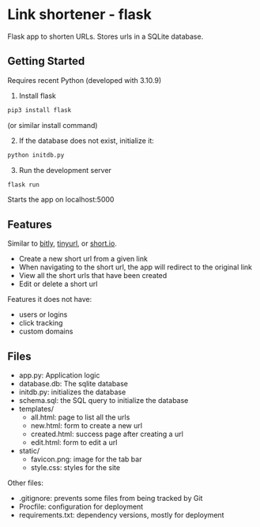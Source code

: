 # Link shortener - flask

Flask app to shorten URLs. Stores urls in a SQLite database.

## Getting Started

Requires recent Python (developed with 3.10.9)

1. Install flask

```sh
pip3 install flask
```

(or similar install command)

2. If the database does not exist, initialize it:

```sh
python initdb.py
```

3. Run the development server

```sh
flask run
```

Starts the app on localhost:5000

## Features

Similar to [bitly](https://bitly.com/), [tinyurl](https://tinyurl.com/), or [short.io](https://short.io/).

* Create a new short url from a given link
* When navigating to the short url, the app will redirect to the original link
* View all the short urls that have been created
* Edit or delete a short url

Features it does not have:
- users or logins
- click tracking
- custom domains

## Files

* app.py: Application logic
* database.db: The sqlite database
* initdb.py: initializes the database
* schema.sql: the SQL query to initialize the database
* templates/
  * all.html: page to list all the urls
  * new.html: form to create a new url
  * created.html: success page after creating a url
  * edit.html: form to edit a url
* static/
  * favicon.png: image for the tab bar
  * style.css: styles for the site

Other files:
* .gitignore: prevents some files from being tracked by Git
* Procfile: configuration for deployment
* requirements.txt: dependency versions, mostly for deployment
